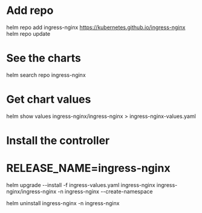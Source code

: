 
# Add repo
helm repo add ingress-nginx https://kubernetes.github.io/ingress-nginx
helm repo update

# See the charts
helm search repo ingress-nginx

# Get chart values
helm show values ingress-nginx/ingress-nginx > ingress-nginx-values.yaml

# Install the controller
# RELEASE_NAME=ingress-nginx
helm upgrade --install -f ingress-values.yaml ingress-nginx ingress-nginx/ingress-nginx -n ingress-nginx --create-namespace

helm uninstall ingress-nginx -n ingress-nginx